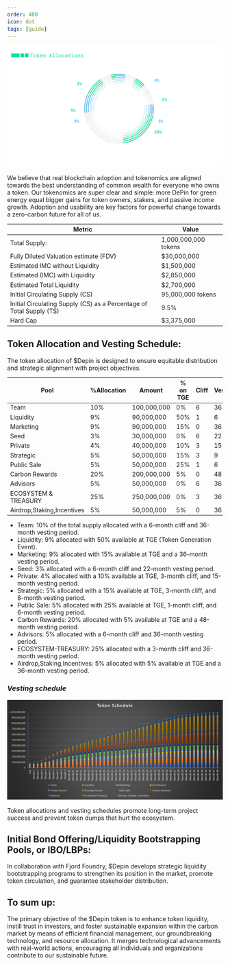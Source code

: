 ```yaml
---
order: 400
icon: dot
tags: [guide]
---
```

![](/src/headers/11_tokenallocation.png)

We believe that real blockchain adoption and tokenomics are aligned towards the best understanding of common wealth for everyone who owns a token. Our tokenomics are super clear and simple: more DePin for green energy equal bigger gains for token owners, stakers, and passive income growth. Adoption and usability are key factors for powerful change towards a zero-carbon future for all of us.



**Metric**   | **Value**
--- | ---
Total Supply: | 1,000,000,000 tokens
Fully Diluted Valuation estimate (FDV) | $30,000,000
Estimated IMC without Liquidity | $1,500,000
Estimated (IMC) with Liquidity | $2,850,000
Estimated Total Liquidity | $2,700,000
Initial Circulating Supply (CS) | 95,000,000 tokens
Initial Circulating Supply (CS) as a Percentage of Total Supply (TS) | 9.5%
Hard Cap | $3,375,000



## Token Allocation and Vesting Schedule:

The token allocation of $Depin is designed to ensure equitable distribution and strategic alignment with project objectives.


| Pool             | %Allocation | Amount      | % on TGE | Cliff | Vesting |
|------------------|-------------|-------------|----------|-------|---------|
| Team             | 10%          | 100,000,000  | 0%       | 6     | 36      |
| Liquidity        | 9%         | 90,000,000 | 50%     | 1     | 6       |
| Marketing        | 9%         | 90,000,000 | 15%      | 0     | 36      |
| Seed             | 3%          | 30,000,000  | 0%       | 6     | 22      |
| Private          | 4%          | 40,000,000  | 10%      | 3     | 15      |
| Strategic        | 5%          | 50,000,000  |15%      | 3     | 9       |
| Public Sale      | 5%          | 50,000,000  | 25%     | 1     | 6       |
| Carbon Rewards   | 20%         | 200,000,000 | 5%       | 0     | 48      |
| Advisors         | 5%          | 50,000,000  | 0%       | 6     | 36      |
| ECOSYSTEM & TREASURY | 25%      | 250,000,000 | 0%       | 3     | 36      |
| Airdrop,Staking,Incentives          | 5%          | 50,000,000  | 5%      | 0     | 36      |





- Team: 10% of the total supply allocated with a 6-month cliff and 36-month vesting period.
- Liquidity: 9% allocated with 50% available at TGE (Token Generation Event).
- Marketing: 9% allocated with 15% available at TGE and a 36-month vesting period.
- Seed: 3% allocated with a 6-month cliff and 22-month vesting period.
- Private: 4% allocated with a 10% available at TGE, 3-month cliff, and 15-month vesting period.
- Strategic: 5% allocated with a 15% available at TGE, 3-month cliff, and 8-month vesting period.
- Public Sale: 5% allocated with 25% available at TGE, 1-month cliff, and 6-month vesting period.
- Carbon Rewards: 20% allocated with 5% available at TGE and a 48-month vesting period.
- Advisors: 5% allocated with a 6-month cliff and 36-month vesting period.
- ECOSYSTEM-TREASURY: 25% allocated with a 3-month cliff and 36-month vesting period.
- Airdrop,Staking,Incentives: 5% allocated with 5% available at TGE and a 36-month vesting period.

### *Vesting schedule* 

![](/src/headers/vesting.png)

Token allocations and vesting schedules promote long-term project success and prevent token dumps that hurt the ecosystem. ⁤



## Initial Bond Offering/Liquidity Bootstrapping Pools, or IBO/LBPs: 


In collaboration with Fjord Foundry, $Depin develops strategic liquidity bootstrapping programs to strengthen its position in the market, promote token circulation, and guarantee stakeholder distribution. 

## To sum up:


The primary objective of the $Depin token is to enhance token liquidity, instill trust in investors, and foster sustainable expansion within the carbon market by means of efficient financial management, our groundbreaking technology, and resource allocation. It merges technological advancements with real-world actions, encouraging all individuals and organizations contribute to our sustainable future. 


<!-- 

|                                     |                                   |
|-------------------------------------|-----------------------------------|
| **Tokenomics**                      | https://eaas.global/token?chart=1 |
| **Token Allocations**               | https://eaas.global/token?chart=2 |
| **Full Stock Model**                | https://eaas.global/token?chart=3 |
| **Initial Market Cap Calculations** | https://eaas.global/token?chart=4 |


-->